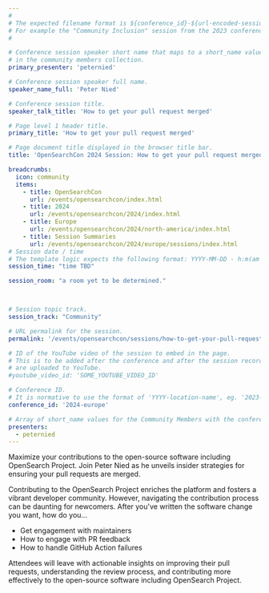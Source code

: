 ```yaml
---
#
# The expected filename format is ${conference_id}-${url-encoded-session-title}.md
# For example the "Community Inclusion" session from the 2023 conference in North America the title is "2023-north-america-community-inclusion.html"
#

# Conference session speaker short name that maps to a short_name value
# in the community members collection.
primary_presenter: 'peternied'

# Conference session speaker full name.
speaker_name_full: 'Peter Nied'

# Conference session title.
speaker_talk_title: 'How to get your pull request merged'

# Page level 1 header title.
primary_title: 'How to get your pull request merged'

# Page document title displayed in the browser title bar.
title: 'OpenSearchCon 2024 Session: How to get your pull request merged'

breadcrumbs:
  icon: community
  items:
    - title: OpenSearchCon
      url: /events/opensearchcon/index.html
    - title: 2024
      url: /events/opensearchcon/2024/index.html
    - title: Europe
      url: /events/opensearchcon/2024/north-america/index.html
    - title: Session Summaries
      url: /events/opensearchcon/2024/europe/sessions/index.html
# Session date / time
# The template logic expects the following format: YYYY-MM-DD - h:m(am|pm)-(h:m(am|pm))
session_time: "time TBD"

session_room: "a room yet to be determined."



# Session topic track.
session_track: "Community"

# URL permalink for the session.
permalink: '/events/opensearchcon/sessions/how-to-get-your-pull-request-merged.html'

# ID of the YouTube video of the session to embed in the page.
# This is to be added after the conference and after the session recordings
# are uploaded to YouTube.
#youtube_video_id: 'SOME_YOUTUBE_VIDEO_ID'

# Conference ID.
# It is normative to use the format of 'YYYY-location-name', eg. '2023-europe'.
conference_id: '2024-europe'

# Array of short_name values for the Community Members with the conference_speaker persona whom are presenting the session. This includes the primary_speaker indicated above and any other presenters (if any).
presenters:
  - peternied
---
```

Maximize your contributions to the open-source software including OpenSearch Project. Join Peter Nied as he unveils insider strategies for ensuring your pull requests are merged.

Contributing to the OpenSearch Project enriches the platform and fosters a vibrant developer community. However, navigating the contribution process can be daunting for newcomers.
After you've written the software change you want, how do you...
- Get engagement with maintainers
- How to engage with PR feedback
- How to handle GitHub Action failures

Attendees will leave with actionable insights on improving their pull requests, understanding the review process, and contributing more effectively to the open-source software including OpenSearch Project.